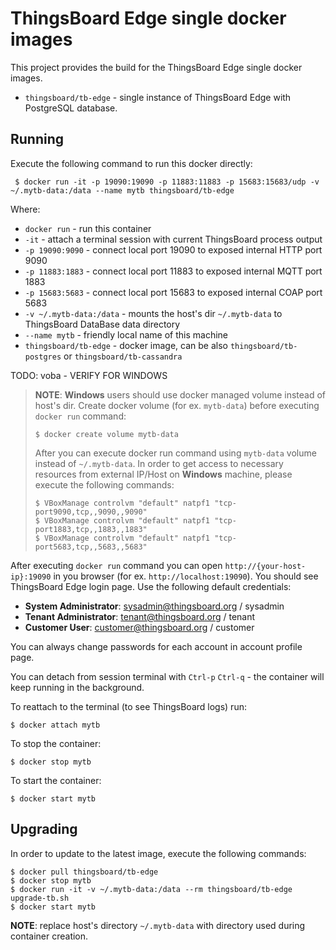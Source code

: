 # ThingsBoard Edge single docker images 

This project provides the build for the ThingsBoard Edge single docker images.

* `thingsboard/tb-edge` - single instance of ThingsBoard Edge with PostgreSQL database.

## Running

Execute the following command to run this docker directly:

` 
$ docker run -it -p 19090:19090 -p 11883:11883 -p 15683:15683/udp -v ~/.mytb-data:/data --name mytb thingsboard/tb-edge
` 

Where: 
    
- `docker run`              - run this container
- `-it`                     - attach a terminal session with current ThingsBoard process output
- `-p 19090:9090`            - connect local port 19090 to exposed internal HTTP port 9090
- `-p 11883:1883`            - connect local port 11883 to exposed internal MQTT port 1883    
- `-p 15683:5683`            - connect local port 15683 to exposed internal COAP port 5683 
- `-v ~/.mytb-data:/data`   - mounts the host's dir `~/.mytb-data` to ThingsBoard DataBase data directory
- `--name mytb`             - friendly local name of this machine
- `thingsboard/tb-edge`          - docker image, can be also `thingsboard/tb-postgres` or `thingsboard/tb-cassandra`

TODO: voba - VERIFY FOR WINDOWS

> **NOTE**: **Windows** users should use docker managed volume instead of host's dir. Create docker volume (for ex. `mytb-data`) before executing `docker run` command:
> ```
> $ docker create volume mytb-data
> ```
> After you can execute docker run command using `mytb-data` volume instead of `~/.mytb-data`.
> In order to get access to necessary resources from external IP/Host on **Windows** machine, please execute the following commands:
> ```
> $ VBoxManage controlvm "default" natpf1 "tcp-port9090,tcp,,9090,,9090"  
> $ VBoxManage controlvm "default" natpf1 "tcp-port1883,tcp,,1883,,1883"
> $ VBoxManage controlvm "default" natpf1 "tcp-port5683,tcp,,5683,,5683"
> ```

After executing `docker run` command you can open `http://{your-host-ip}:19090` in you browser (for ex. `http://localhost:19090`). You should see ThingsBoard Edge login page.
Use the following default credentials:

- **System Administrator**: sysadmin@thingsboard.org / sysadmin
- **Tenant Administrator**: tenant@thingsboard.org / tenant
- **Customer User**: customer@thingsboard.org / customer
    
You can always change passwords for each account in account profile page.

You can detach from session terminal with `Ctrl-p` `Ctrl-q` - the container will keep running in the background.

To reattach to the terminal (to see ThingsBoard logs) run:

```
$ docker attach mytb
```

To stop the container:

```
$ docker stop mytb
```

To start the container:

```
$ docker start mytb
```

## Upgrading

In order to update to the latest image, execute the following commands:

```
$ docker pull thingsboard/tb-edge
$ docker stop mytb
$ docker run -it -v ~/.mytb-data:/data --rm thingsboard/tb-edge upgrade-tb.sh
$ docker start mytb
```

**NOTE**: replace host's directory `~/.mytb-data` with directory used during container creation. 

